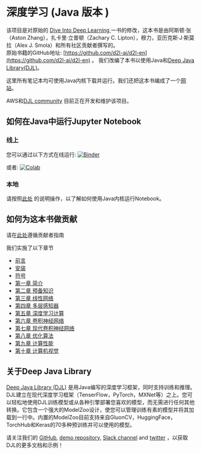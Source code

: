 # 深度学习 (Java 版本 )

该项目是对原始的 [Dive Into Deep Learning ](https://d2l.ai) 一书的修改，这本书是由阿斯顿·张（Aston Zhang），扎卡里·立普顿（Zachary C. Lipton），穆力，亚历克斯·J·斯莫拉（Alex J. Smola）和所有社区贡献者撰写的。  
原始书籍的GitHub地址: [https://github.com/d2l-ai/d2l-en](https://github.com/d2l-ai/d2l-en) 。
我们改编了本书以使用Java和[Deep Java Library(DJL)](https://djl.ai)。

这里所有笔记本均可使用Java内核下载并运行。我们还把这本书编成了一个[网站](https://d2l.djl.ai)。

AWS和[DJL community](https://github.com/awslabs/djl) 目前正在开发和维护该项目。

## 如何在Java中运行Jupyter Notebook

### 线上
您可以通过以下方式在线运行: [![Binder](https://mybinder.org/badge_logo.svg)](https://mybinder.org/v2/gh/aws-samples/d2l-java/master?urlpath=lab)

或者: [![Colab](https://colab.research.google.com/assets/colab-badge.svg)](https://colab.research.google.com/github/aws-samples/d2l-java/blob/colab/)

### 本地
请按照[此处](https://d2l.djl.ai/chapter_installation/index.html) 的说明操作，以了解如何使用Java内核运行Notebook。


## 如何为这本书做贡献

请在[此处](documentation/contribute.md)遵循贡献者指南


我们实施了以下章节
* [前言](chapter_preface/index.ipynb)
* [安装](chapter_installation/index.ipynb)
* [符号](chapter_notation/index.ipynb)
* [第一章 简介](chapter_introduction/index.ipynb)
* [第二章 预备知识](chapter_preliminaries/)
* [第三章 线性网络](chapter_linear-networks/)
* [第四章 多层感知器](chapter_multilayer-perceptrons/)
* [第五章 深度学习计算](chapter_deep-learning-computation/)
* [第六章 卷积神经网络](chapter_convolutional-neural-networks/)
* [第七章 现代卷积神经网络](chapter_convolutional-modern/)
* [第八章 优化算法](chapter_optimization/)
* [第九章 计算性能](chapter_computational-performance/)
* [第十章 计算机视觉](chapter_computer-vision/)

## 关于Deep Java Library

[Deep Java Library (DJL)](https://djl.ai) 是用Java编写的深度学习框架，同时支持训练和推理。DJL建立在现代深度学习框架（TenserFlow，PyTorch，MXNet等）之上。您可以轻松地使用DJL训练模型或从各种引擎部署您喜欢的模型，而无需进行任何其他转换。它包含一个强大的ModelZoo设计，使您可以管理训练有素的模型并将其加载到一行中。内置的ModelZoo目前支持来自GluonCV，HuggingFace，TorchHub和Keras的70多种预训练并可以使用的模型。

请关注我们的 [GitHub](https://github.com/awslabs/djl/tree/master/docs), [demo repository](https://github.com/aws-samples/djl-demo), [Slack channel](https://join.slack.com/t/deepjavalibrary/shared_invite/zt-ar91gjkz-qbXhr1l~LFGEIEeGBibT7w) and [twitter](https://twitter.com/deepjavalibrary) ，以获取DJL的更多文档和示例！
